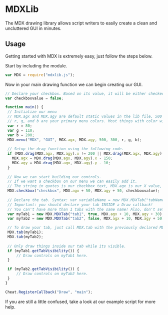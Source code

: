 # MDXLib
 The MDX drawing library allows script writers to easily create a clean and uncluttered GUI in minutes.

## Usage
 Getting started with MDX is extremely easy, just follow the steps below.
 
 Start by including the module.
 ```javascript
 var MDX = require("mdxlib.js");
 ```
 
 Now in your main drawing function we can begin creating our GUI.
 ```javascript
 // Declare your checkbox. Based on its value, it will be either checked (true) or unchecked (false) by default.
 var checkboxvalue = false;

 function main() {
  // Initialize our menu
  // MDX.agx and MDX.agy are default static values in the lib file, 500 & 300 are width & height. It is recommended you use the default MDX values for the drag control to work.
  // r, g, and b are your primary menu colors. Most things with color will pull their color from this stack
  var r = 80;
  var g = 110;
  var b = 200;
  MDX.menu("MDX", "GUI", MGX.agx, MDX.agy, 500, 300, r, g, b);
  
  // Setup the drag function using the following code.
  if (MDX.drag(MDX.agx, MDX.agy).x != 200 || MDX.drag(MDX.agx, MDX.agy).y != 200){
    MDX.agx = MDX.drag(MDX.agx, MDX.agy).x - 150;
    MDX.agy = MDX.drag(MDX.agx, MDX.agy).y - 10;
  }
  
  // Now we can start building our controls.
  // If we want a checkbox on our menu we can easily add it.
  // The string in quotes is our checkbox text, MDX.agx is our X value, MDX.agy is our Y value, and checkboxvalue is the changing value.
  MDX.checkbox("checkbox", MDX.agx + 50, MDX.agy + 50, checkboxvalue);
  
  // Declare the tab. Syntax: var variableName = new MDX.MDXTab("tabName", boolVisibility, coordX, coordY);
  // Important: you should declare your tab INSIDE a Draw callback!
  // You can't have more than 1 tabs with the same name! Also, don't set more than 1 tab's visibility to true by default.
  var myTab1 = new MDX.MDXTab("tab1", true, MDX.agx + 10, MDX.agy + 30);
  var myTab2 = new MDX.MDXTab("tab2", false, MDX.agx + 10, MDX.agy + 50);

  // To draw your tab, just call MDX.tab with the previously declared MDXTab object as argument.
  MDX.tab(myTab1);
  MDX.tab(myTab2);
  
  // Only draw things inside our tab while its visible.
  if (myTab1.getTabVisibility()) {
      // Draw controls on myTab1 here.
  }

  if (myTab2.getTabVisibility()) {
      // Draw controls on myTab2 here.
  }
 }

 Cheat.RegisterCallback("Draw", "main");
 ```
 
 If you are still a little confused, take a look at our example script for more help.
